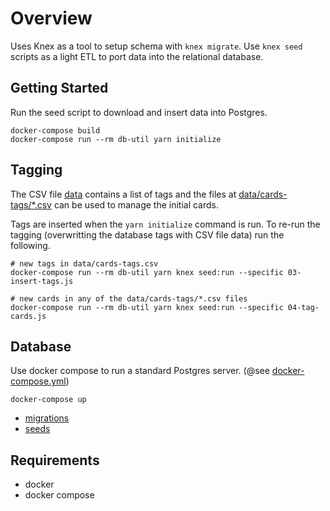 # Overview

Uses Knex as a tool to setup schema with `knex migrate`. Use `knex seed` scripts as a light ETL to port data into the relational database.

## Getting Started

Run the seed script to download and insert data into Postgres.

```
docker-compose build
docker-compose run --rm db-util yarn initialize
```

## Tagging

The CSV file [data](./data/cards-tags.csv) contains a list of tags and the files at [data/cards-tags/*.csv](./data/cards-tags) can be used to manage the initial cards.

Tags are inserted when the `yarn initialize` command is run. To re-run the tagging (overwritting the database tags with CSV file data) run the following.

```
# new tags in data/cards-tags.csv
docker-compose run --rm db-util yarn knex seed:run --specific 03-insert-tags.js

# new cards in any of the data/cards-tags/*.csv files
docker-compose run --rm db-util yarn knex seed:run --specific 04-tag-cards.js
```

## Database

Use docker compose to run a standard Postgres server. (@see [docker-compose.yml](./docker-compose.yml))

```
docker-compose up
```

- [migrations](./database/migrations/)
- [seeds](./database/seeds/)

## Requirements

- docker
- docker compose
